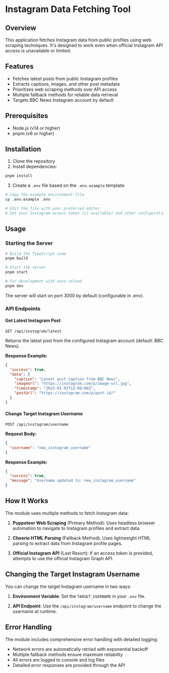 # Instagram Data Fetching Tool

## Overview
This application fetches Instagram data from public profiles using web scraping techniques. It's designed to work even when official Instagram API access is unavailable or limited.

## Features
- Fetches latest posts from public Instagram profiles
- Extracts captions, images, and other post metadata
- Prioritizes web scraping methods over API access
- Multiple fallback methods for reliable data retrieval
- Targets BBC News Instagram account by default

## Prerequisites

- Node.js (v14 or higher)
- pnpm (v6 or higher)

## Installation

1. Clone the repository
2. Install dependencies:

```bash
pnpm install
```

3. Create a `.env` file based on the `.env.example` template:

```bash
# Copy the example environment file
cp .env.example .env

# Edit the file with your preferred editor
# Set your Instagram access token (if available) and other configurations
```

## Usage

### Starting the Server

```bash
# Build the TypeScript code
pnpm build

# Start the server
pnpm start

# For development with auto-reload
pnpm dev
```

The server will start on port 3000 by default (configurable in .env).

### API Endpoints

#### Get Latest Instagram Post

```
GET /api/instagram/latest
```

Returns the latest post from the configured Instagram account (default: BBC News).

**Response Example:**

```json
{
  "success": true,
  "data": {
    "caption": "Latest post caption from BBC News",
    "imageUrl": "https://instagram.com/p/image-url.jpg",
    "timestamp": "2023-01-01T12:00:00Z",
    "postUrl": "https://instagram.com/p/post-id/"
  }
}
```

#### Change Target Instagram Username

```
POST /api/instagram/username
```

**Request Body:**

```json
{
  "username": "new_instagram_username"
}
```

**Response Example:**

```json
{
  "success": true,
  "message": "Username updated to: new_instagram_username"
}
```

## How It Works

The module uses multiple methods to fetch Instagram data:

1. **Puppeteer Web Scraping** (Primary Method): Uses headless browser automation to navigate to Instagram profiles and extract data.

2. **Cheerio HTML Parsing** (Fallback Method): Uses lightweight HTML parsing to extract data from Instagram profile pages.

3. **Official Instagram API** (Last Resort): If an access token is provided, attempts to use the official Instagram Graph API.

## Changing the Target Instagram Username

You can change the target Instagram username in two ways:

1. **Environment Variable**: Set the `TARGET_USERNAME` in your `.env` file.

2. **API Endpoint**: Use the `/api/instagram/username` endpoint to change the username at runtime.

## Error Handling

The module includes comprehensive error handling with detailed logging:

- Network errors are automatically retried with exponential backoff
- Multiple fallback methods ensure maximum reliability
- All errors are logged to console and log files
- Detailed error responses are provided through the API